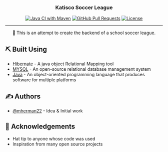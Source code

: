 <h3 align="center">Katisco Soccer League</h3>

<div align="center">

[![Java CI with Maven](https://github.com/mherman22/Katisco-Soccer-League/actions/workflows/maven.yml/badge.svg)](https://github.com/mherman22/Katisco-Soccer-League/actions/workflows/maven.yml)
[![GitHub Pull Requests](https://github.com/mherman22/Katisco-Soccer-League/pulls)](https://github.com/mherman22/Katisco-Soccer-League/pulls)
[![License](https://img.shields.io/badge/license-MIT-blue.svg)](/LICENSE)

</div>

---

<p align="center"> 🤖 This is an attempt to create the backend of a school soccer league.
    <br> 
</p>

## ⛏️ Built Using <a name = "built_using"></a>

- [Hibernate](https://hibernate.org/) - A java object Relational Mapping tool
- [MYSQL](https://www.mysql.com/) - An open-source relational database management system
- [Java](https://www.java.com/) - An object-oriented programming language that produces software for multiple platforms

## ✍️ Authors <a name = "authors"></a>

- [@mherman22](https://github.com/mherman22) - Idea & Initial work

## 🎉 Acknowledgements <a name = "acknowledgement"></a>

- Hat tip to anyone whose code was used
- Inspiration from many open source projects
